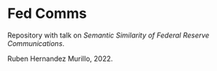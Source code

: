 # Fed Comms

Repository with talk on _Semantic Similarity of Federal Reserve Communications_.

Ruben Hernandez Murillo, 2022.



